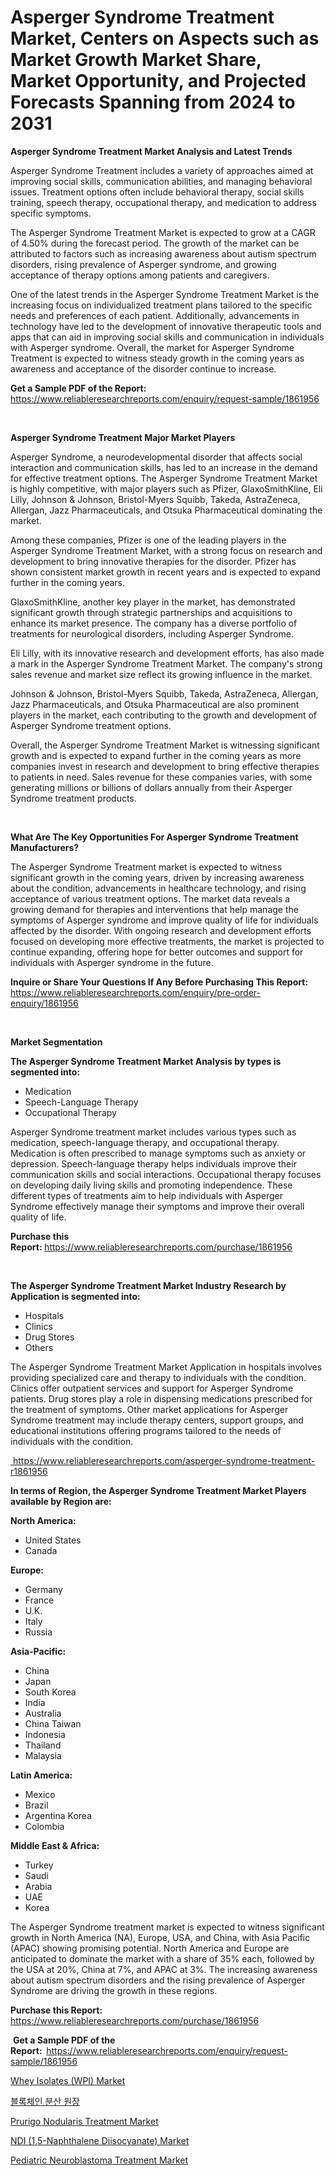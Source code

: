 <p><h1>Asperger Syndrome Treatment Market, Centers on Aspects such as Market Growth Market Share, Market Opportunity, and Projected Forecasts Spanning from 2024 to 2031</h1></p><p><strong>Asperger Syndrome Treatment Market Analysis and Latest Trends</strong></p>
<p><p>Asperger Syndrome Treatment includes a variety of approaches aimed at improving social skills, communication abilities, and managing behavioral issues. Treatment options often include behavioral therapy, social skills training, speech therapy, occupational therapy, and medication to address specific symptoms.</p><p>The Asperger Syndrome Treatment Market is expected to grow at a CAGR of 4.50% during the forecast period. The growth of the market can be attributed to factors such as increasing awareness about autism spectrum disorders, rising prevalence of Asperger syndrome, and growing acceptance of therapy options among patients and caregivers.</p><p>One of the latest trends in the Asperger Syndrome Treatment Market is the increasing focus on individualized treatment plans tailored to the specific needs and preferences of each patient. Additionally, advancements in technology have led to the development of innovative therapeutic tools and apps that can aid in improving social skills and communication in individuals with Asperger syndrome. Overall, the market for Asperger Syndrome Treatment is expected to witness steady growth in the coming years as awareness and acceptance of the disorder continue to increase.</p></p>
<p><strong>Get a Sample PDF of the Report:&nbsp;</strong> <a href="https://www.reliableresearchreports.com/enquiry/request-sample/1861956">https://www.reliableresearchreports.com/enquiry/request-sample/1861956</a></p>
<p>&nbsp;</p>
<p><strong>Asperger Syndrome Treatment Major Market Players</strong></p>
<p><p>Asperger Syndrome, a neurodevelopmental disorder that affects social interaction and communication skills, has led to an increase in the demand for effective treatment options. The Asperger Syndrome Treatment Market is highly competitive, with major players such as Pfizer, GlaxoSmithKline, Eli Lilly, Johnson & Johnson, Bristol-Myers Squibb, Takeda, AstraZeneca, Allergan, Jazz Pharmaceuticals, and Otsuka Pharmaceutical dominating the market.</p><p>Among these companies, Pfizer is one of the leading players in the Asperger Syndrome Treatment Market, with a strong focus on research and development to bring innovative therapies for the disorder. Pfizer has shown consistent market growth in recent years and is expected to expand further in the coming years.</p><p>GlaxoSmithKline, another key player in the market, has demonstrated significant growth through strategic partnerships and acquisitions to enhance its market presence. The company has a diverse portfolio of treatments for neurological disorders, including Asperger Syndrome.</p><p>Eli Lilly, with its innovative research and development efforts, has also made a mark in the Asperger Syndrome Treatment Market. The company's strong sales revenue and market size reflect its growing influence in the market.</p><p>Johnson & Johnson, Bristol-Myers Squibb, Takeda, AstraZeneca, Allergan, Jazz Pharmaceuticals, and Otsuka Pharmaceutical are also prominent players in the market, each contributing to the growth and development of Asperger Syndrome treatment options.</p><p>Overall, the Asperger Syndrome Treatment Market is witnessing significant growth and is expected to expand further in the coming years as more companies invest in research and development to bring effective therapies to patients in need. Sales revenue for these companies varies, with some generating millions or billions of dollars annually from their Asperger Syndrome treatment products.</p></p>
<p>&nbsp;</p>
<p><strong>What Are The Key Opportunities For Asperger Syndrome Treatment Manufacturers?</strong></p>
<p><p>The Asperger Syndrome Treatment market is expected to witness significant growth in the coming years, driven by increasing awareness about the condition, advancements in healthcare technology, and rising acceptance of various treatment options. The market data reveals a growing demand for therapies and interventions that help manage the symptoms of Asperger syndrome and improve quality of life for individuals affected by the disorder. With ongoing research and development efforts focused on developing more effective treatments, the market is projected to continue expanding, offering hope for better outcomes and support for individuals with Asperger syndrome in the future.</p></p>
<p><strong>Inquire or Share Your Questions If Any Before Purchasing This Report:</strong> <a href="https://www.reliableresearchreports.com/enquiry/pre-order-enquiry/1861956">https://www.reliableresearchreports.com/enquiry/pre-order-enquiry/1861956</a></p>
<p>&nbsp;</p>
<p><strong>Market Segmentation</strong></p>
<p><strong>The Asperger Syndrome Treatment Market Analysis by types is segmented into:</strong></p>
<p><ul><li>Medication</li><li>Speech-Language Therapy</li><li>Occupational Therapy</li></ul></p>
<p><p>Asperger Syndrome treatment market includes various types such as medication, speech-language therapy, and occupational therapy. Medication is often prescribed to manage symptoms such as anxiety or depression. Speech-language therapy helps individuals improve their communication skills and social interactions. Occupational therapy focuses on developing daily living skills and promoting independence. These different types of treatments aim to help individuals with Asperger Syndrome effectively manage their symptoms and improve their overall quality of life.</p></p>
<p><strong>Purchase this Report:&nbsp;</strong><a href="https://www.reliableresearchreports.com/purchase/1861956">https://www.reliableresearchreports.com/purchase/1861956</a></p>
<p>&nbsp;</p>
<p><strong>The Asperger Syndrome Treatment Market Industry Research by Application is segmented into:</strong></p>
<p><ul><li>Hospitals</li><li>Clinics</li><li>Drug Stores</li><li>Others</li></ul></p>
<p><p>The Asperger Syndrome Treatment Market Application in hospitals involves providing specialized care and therapy to individuals with the condition. Clinics offer outpatient services and support for Asperger Syndrome patients. Drug stores play a role in dispensing medications prescribed for the treatment of symptoms. Other market applications for Asperger Syndrome treatment may include therapy centers, support groups, and educational institutions offering programs tailored to the needs of individuals with the condition.</p></p>
<p><a href="https://www.reliableresearchreports.com/asperger-syndrome-treatment-r1861956">&nbsp;https://www.reliableresearchreports.com/asperger-syndrome-treatment-r1861956</a></p>
<p><strong>In terms of Region, the Asperger Syndrome Treatment Market Players available by Region are:</strong></p>
<p>
    <p> <strong> North America: </strong>
        <ul>
            <li>United States</li>
            <li>Canada</li>
        </ul>
        </p> 
    <p> <strong> Europe: </strong>
        <ul>
            <li>Germany</li>
            <li>France</li>
            <li>U.K.</li>
            <li>Italy</li>
            <li>Russia</li>
        </ul>
        </p> 
    <p> <strong> Asia-Pacific: </strong>
        <ul>
            <li>China</li>
            <li>Japan</li>
            <li>South Korea</li>
            <li>India</li>
            <li>Australia</li>
            <li>China Taiwan</li>
            <li>Indonesia</li>
            <li>Thailand</li>
            <li>Malaysia</li>
        </ul>
        </p> 
    <p> <strong> Latin America: </strong>
        <ul>
            <li>Mexico</li>
            <li>Brazil</li>
            <li>Argentina Korea</li>
            <li>Colombia</li>
        </ul>
        </p> 
    <p> <strong> Middle East & Africa: </strong>
        <ul>
            <li>Turkey</li>
            <li>Saudi</li>
            <li>Arabia</li>
            <li>UAE</li>
            <li>Korea</li>
        </ul>
    </p>
    </p>
<p><p>The Asperger Syndrome treatment market is expected to witness significant growth in North America (NA), Europe, USA, and China, with Asia Pacific (APAC) showing promising potential. North America and Europe are anticipated to dominate the market with a share of 35% each, followed by the USA at 20%, China at 7%, and APAC at 3%. The increasing awareness about autism spectrum disorders and the rising prevalence of Asperger Syndrome are driving the growth in these regions.</p></p>
<p><strong>Purchase this Report: </strong><a href="https://www.reliableresearchreports.com/purchase/1861956">https://www.reliableresearchreports.com/purchase/1861956</a></p>
<p>&nbsp;<strong>Get a Sample PDF of the Report:&nbsp;&nbsp;</strong><a href="https://www.reliableresearchreports.com/enquiry/request-sample/1861956">https://www.reliableresearchreports.com/enquiry/request-sample/1861956</a></p>
<p><strong></strong></p>
<p><p><a href="https://issuu.com/reportprime-2/docs/whey-isolates-wpi-market-size-2030.pptx">Whey Isolates (WPI) Market</a></p><p><a href="https://github.com/Elenrrera7685/Market-Research-Report-List-1/blob/main/612710542296.md">블록체인 분산 원장</a></p><p><a href="https://github.com/sonuprakash1/Market-Research-Report-List-2/blob/main/prurigo-nodularis-treatment-market.md">Prurigo Nodularis Treatment Market</a></p><p><a href="https://issuu.com/reportprime-2/docs/ndi-15-naphthalene-diisocyanate-market-size-2030.p">NDI (1,5-Naphthalene Diisocyanate) Market</a></p><p><a href="https://github.com/Whitneyboyettebo9kiw7yr13/Market-Research-Report-List-2/blob/main/pediatric-neuroblastoma-treatment-market.md">Pediatric Neuroblastoma Treatment Market</a></p></p>